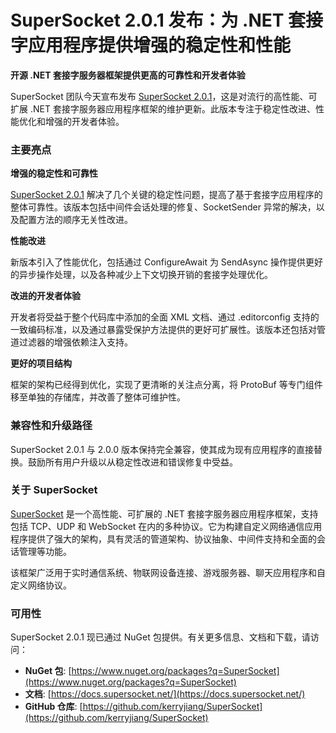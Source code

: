 # SuperSocket 2.0.1 发布：为 .NET 套接字应用程序提供增强的稳定性和性能

**开源 .NET 套接字服务器框架提供更高的可靠性和开发者体验**

SuperSocket 团队今天宣布发布 [SuperSocket 2.0.1](https://github.com/kerryjiang/SuperSocket/releases/tag/v2.0.1)，这是对流行的高性能、可扩展 .NET 套接字服务器应用程序框架的维护更新。此版本专注于稳定性改进、性能优化和增强的开发者体验。

### 主要亮点

**增强的稳定性和可靠性**

[SuperSocket 2.0.1](https://github.com/kerryjiang/SuperSocket/releases/tag/v2.0.1) 解决了几个关键的稳定性问题，提高了基于套接字应用程序的整体可靠性。该版本包括中间件会话处理的修复、SocketSender 异常的解决，以及配置方法的顺序无关性改进。

**性能改进**

新版本引入了性能优化，包括通过 ConfigureAwait 为 SendAsync 操作提供更好的异步操作处理，以及各种减少上下文切换开销的套接字处理优化。

**改进的开发者体验**

开发者将受益于整个代码库中添加的全面 XML 文档、通过 .editorconfig 支持的一致编码标准，以及通过暴露受保护方法提供的更好可扩展性。该版本还包括对管道过滤器的增强依赖注入支持。

**更好的项目结构**

框架的架构已经得到优化，实现了更清晰的关注点分离，将 ProtoBuf 等专门组件移至单独的存储库，并改善了整体可维护性。

### 兼容性和升级路径

SuperSocket 2.0.1 与 2.0.0 版本保持完全兼容，使其成为现有应用程序的直接替换。鼓励所有用户升级以从稳定性改进和错误修复中受益。

### 关于 SuperSocket

[SuperSocket](https://github.com/kerryjiang/SuperSocket/) 是一个高性能、可扩展的 .NET 套接字服务器应用程序框架，支持包括 TCP、UDP 和 WebSocket 在内的多种协议。它为构建自定义网络通信应用程序提供了强大的架构，具有灵活的管道架构、协议抽象、中间件支持和全面的会话管理等功能。

该框架广泛用于实时通信系统、物联网设备连接、游戏服务器、聊天应用程序和自定义网络协议。

### 可用性

SuperSocket 2.0.1 现已通过 NuGet 包提供。有关更多信息、文档和下载，请访问：

- **NuGet 包**: [https://www.nuget.org/packages?q=SuperSocket](https://www.nuget.org/packages?q=SuperSocket)
- **文档**: [https://docs.supersocket.net/](https://docs.supersocket.net/)
- **GitHub 仓库**: [https://github.com/kerryjiang/SuperSocket](https://github.com/kerryjiang/SuperSocket)
